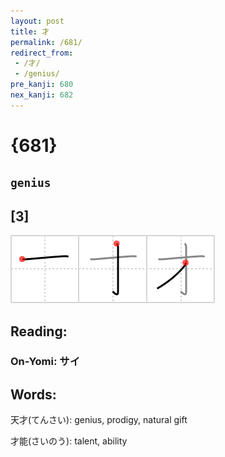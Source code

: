 ```yaml
---
layout: post
title: 才
permalink: /681/
redirect_from:
 - /才/
 - /genius/
pre_kanji: 680
nex_kanji: 682
---
```


# {681}

## `genius`

## [3]

<div class="stroke"><img src="../images/E6898D.png" /></div>

## Reading:

### On-Yomi: サイ

## Words:

天才(てんさい): genius, prodigy, natural gift

才能(さいのう): talent, ability
